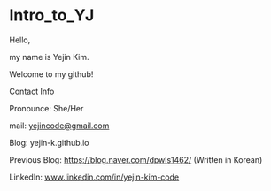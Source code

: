 # Intro_to_YJ

Hello,

my name is Yejin Kim.



Welcome to my github!



Contact Info

Pronounce: She/Her

mail: yejincode@gmail.com

Blog: yejin-k.github.io

Previous Blog: https://blog.naver.com/dpwls1462/ (Written in Korean)

LinkedIn: www.linkedin.com/in/yejin-kim-code
